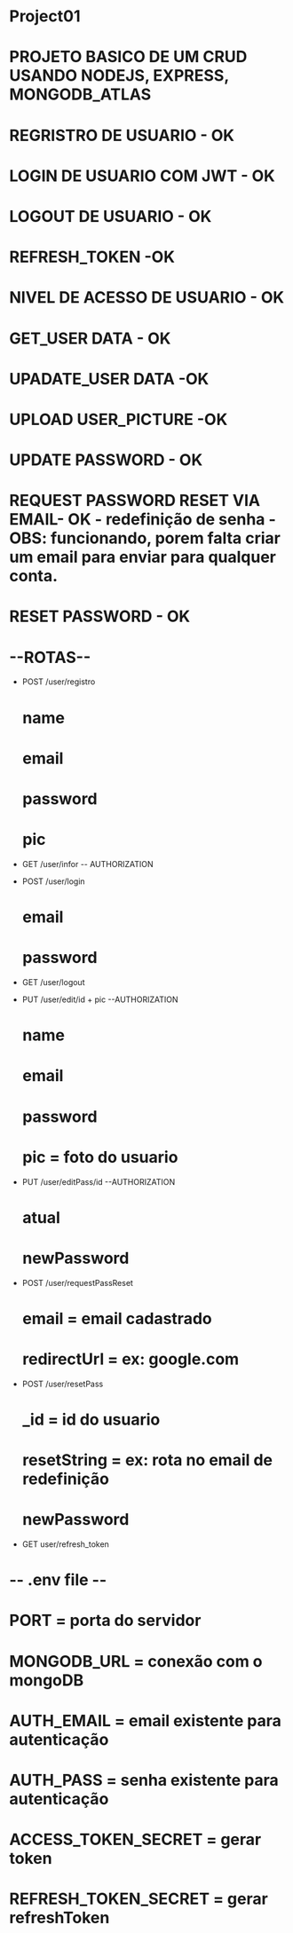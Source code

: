 # Project01
# PROJETO BASICO DE UM CRUD USANDO NODEJS, EXPRESS, MONGODB_ATLAS
# REGRISTRO DE USUARIO - OK
# LOGIN DE USUARIO COM JWT - OK
# LOGOUT DE USUARIO - OK
# REFRESH_TOKEN -OK
# NIVEL DE ACESSO DE USUARIO - OK
# GET_USER DATA - OK
# UPADATE_USER DATA -OK
# UPLOAD USER_PICTURE -OK
# UPDATE PASSWORD - OK
# REQUEST PASSWORD RESET VIA EMAIL- OK - redefinição de senha - OBS: funcionando, porem falta criar um email para enviar para qualquer conta.
# RESET PASSWORD - OK

# --ROTAS--

* POST /user/registro
    # name
    # email
    # password
    # pic

* GET /user/infor -- AUTHORIZATION

* POST /user/login
    # email
    # password

* GET /user/logout

* PUT /user/edit/id + pic --AUTHORIZATION
    # name
    # email
    # password
    # pic = foto do usuario

* PUT /user/editPass/id --AUTHORIZATION
    # atual
    # newPassword

* POST /user/requestPassReset
    # email = email cadastrado
    # redirectUrl = ex: google.com

* POST /user/resetPass
    # _id = id do usuario
    # resetString = ex: rota no email de redefinição
    # newPassword

* GET user/refresh_token

# -- .env file --

# PORT = porta do servidor
# MONGODB_URL = conexão com o mongoDB
# AUTH_EMAIL = email existente para autenticação 
# AUTH_PASS = senha existente para autenticação 
# ACCESS_TOKEN_SECRET = gerar token
# REFRESH_TOKEN_SECRET = gerar refreshToken